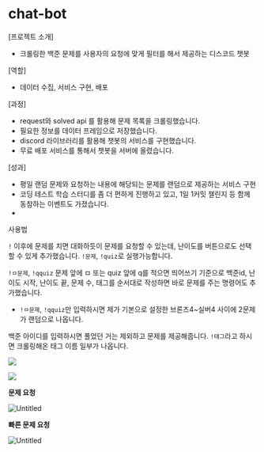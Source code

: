 # chat-bot
[프로젝트 소개] 

- 크롤링한 백준 문제를 사용자의 요청에 맞게 필터를 해서 제공하는 디스코드 챗봇

[역할] 

- 데이터 수집, 서비스 구현, 배포

[과정] 

- request와 solved api 를 활용해 문제 목록을 크롤링했습니다.
- 필요한 정보를 데이터 프레임으로 저장했습니다.
- discord 라이브러리를 활용해 챗봇의 서비스를 구현했습니다.
- 무료 배포 서비스를 통해서 챗봇을 서버에 올렸습니다.

[성과] 

- 평일 랜덤 문제와 요청하는 내용에 해당되는 문제를 랜덤으로 제공하는 서비스 구현
- 코딩 테스트 학습 스터디를 좀 더 편하게 진행하고 있고, 1일 1커밋 챌린지 등 함께 동참하는 이벤트도 가졌습니다.
- 

사용법

`!` 이후에 문제를 치면 대화하듯이 문제를 요청할 수 있는데, 난이도를 버튼으로도 선택할 수 있게 추가했습니다. `!문제`, `!quiz`로 실행가능합니다.

`!ㅁ문제`, `!qquiz`
문제 앞에 ㅁ 또는 quiz 앞에 q를 적으면  띄어쓰기 기준으로 백준id, 난이도 시작, 난이도 끝, 문제 수, 태그를 순서대로 작성하면 바로 문제를 주는 명령어도 추가했습니다.
+ `!ㅁ문제`, `!qquiz`만 입력하시면 제가 기본으로 설정한 브론즈4~실버4 사이에 2문제가 랜덤으로 나옵니다.

백준 아이디를 입력하시면 풀었던 거는 제외하고 문제를 제공해줍니다.
`!태그`라고 하시면 크롤링해온 태그 이름 일부가 나옵니다.

![](https://media.discordapp.net/attachments/1196688402880401490/1205361753211273257/4e40e4b47085ad6c.png?ex=65f3c71c&is=65e1521c&hm=4011d738cddb451688e832c59aae794edd56547f7ae1a725275579463ddeb098&=&format=webp&quality=lossless&width=273&height=273)

![](https://media.discordapp.net/attachments/1196688402880401490/1205361753597419610/82b3c542da70d777.png?ex=65f3c71c&is=65e1521c&hm=9665123ef7890869be2889f4f459206a1aa6b4416108ebb26572aea9166c0268&=&format=webp&quality=lossless&width=273&height=273)


**문제 요청**

![Untitled](https://prod-files-secure.s3.us-west-2.amazonaws.com/967eafc6-1109-4bde-913c-074724145eaf/56081598-350e-4a82-8db2-3885a417df62/Untitled.png)

**빠른 문제 요청**

![Untitled](https://prod-files-secure.s3.us-west-2.amazonaws.com/967eafc6-1109-4bde-913c-074724145eaf/b811cbdb-7c28-43fe-9c49-22e4f5707135/Untitled.png)
